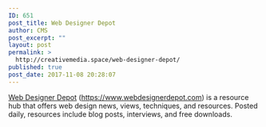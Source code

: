 ```yaml
---
ID: 651
post_title: Web Designer Depot
author: CMS
post_excerpt: ""
layout: post
permalink: >
  http://creativemedia.space/web-designer-depot/
published: true
post_date: 2017-11-08 20:28:07
---
```

<a href="https://www.webdesignerdepot.com">Web Designer Depot</a> (<a href="https://www.webdesignerdepot.com">https://www.webdesignerdepot.com</a>) is a resource hub that offers web design news, views, techniques, and resources. Posted daily, resources include blog posts, interviews, and free downloads.